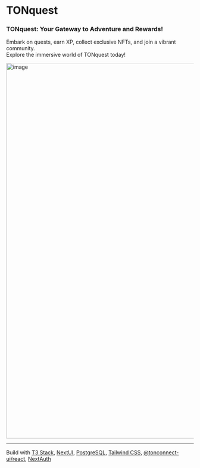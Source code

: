 # TONquest

### TONquest: Your Gateway to Adventure and Rewards! 

Embark on quests, earn XP, collect exclusive NFTs, and join a vibrant community.    
Explore the immersive world of TONquest today!  

<img width="1005" alt="image" src="https://github.com/aveandrian/tonquest/assets/13519212/e527af49-7677-483e-8c1b-9264e512460a">
 
<hr>

Build with [T3 Stack](https://create.t3.gg/), [NextUI](https://nextui.org/), [PostgreSQL](https://www.postgresql.org/), [Tailwind CSS](https://tailwindcss.com/), [@tonconnect-ui/react](https://ton-connect.github.io/sdk/modules/_tonconnect_ui_react.html), [NextAuth](https://next-auth.js.org/)
